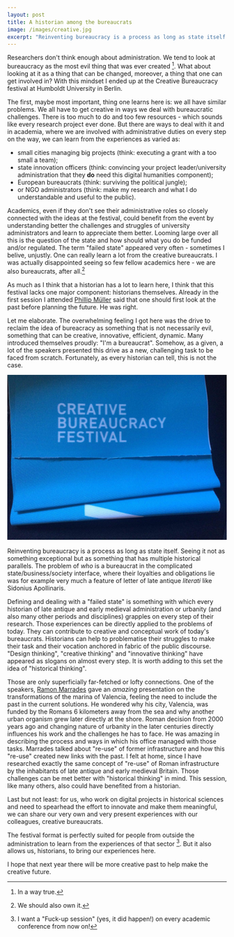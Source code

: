 ```yaml
---
layout: post
title: A historian among the bureaucrats 
image: /images/creative.jpg
excerpt: "Reinventing bureaucracy is a process as long as state itself. Seeing it not as something exceptional but as something that has multiple historical parallels. The problem of who is a bureaucrat in the complicated state/business/society interface, where their loyalties and obligations lie was for example very much a feature of letter of late antique literati"
---
```


Researchers don't think enough about administration. We tend to look at bureaucracy as the most evil thing that was ever created [^1]. What about looking at it as a thing that can be changed, moreover, a thing that one can get involved in? With this mindset I ended up at the Creative Bureaucracy festival at Humboldt University in Berlin.

The first, maybe most important, thing one learns here is: we all have similar problems. We all have to get creative in ways we deal with bureaucratic challenges. There is too much to do and too few resources - which sounds like every research project ever done. But there are ways to deal with it and in academia, where we are involved with administrative duties on every step on the way, we can learn from the experiences as varied as:

* small cities managing big projects (think: executing a grant with a too small a team); 
* state innovation officers (think: convincing your project leader/university administration that they **do** need this digital humanities component); 
* European bureaucrats (think: surviving the political jungle); 
* or NGO administrators (think: make my research and what I do understandable and useful to the public).

Academics, even if they don't see their administrative roles so closely connected with the ideas at the festival, could benefit from the event by understanding better the challenges and struggles of university administrators and learn to appreciate them better. Looming large over all this is the question of the state and how should what you do be funded and/or regulated. The term "failed state" appeared very often - sometimes I belive, unjustly. One can really learn a lot from the creative bureaucrats. I was actually disappointed seeing so few fellow academics here - we are also bureaucrats, after all.[^2]

As much as I think that a historian has a lot to learn here, I think that this festival lacks one major component: historians themselves. Already in the first session I attended [Phillip Müller](https://twitter.com/philippmueller) said that one should first look at the past before planning the future. He was right. 

Let me elaborate. The overwhelming feeling I got here was the drive to reclaim the idea of bureacracy as something that is not necessarily evil, something that can be creative, innovative, efficient, dynamic. Many introduced themselves proudly: "I'm a bureaucrat". Somehow, as a given, a lot of the speakers presented this drive as a new, challenging task to be faced from scratch. Fortunately, as every historian can tell, this is not the case.

![Creative Bureaucracy Festival](/images/creative.jpg)

Reinventing bureaucracy is a process as long as state itself. Seeing it not as something exceptional but as something that has multiple historical parallels. The problem of *who* is a bureaucrat in the complicated state/business/society interface, where their loyalties and obligations lie was for example very much a feature of letter of late antique *literati* like Sidonius Apollinaris.

Defining and dealing with a "failed state" is something with which every historian of late antique and early medieval administration or urbanity (and also many other periods and disciplines) grapples on every step of their research. Those experiences can be directly applied to the problems of today. They can contribute to creative and conceptual work of today's bureaucrats. Historians can help to problematise their struggles to make their task and their vocation anchored in fabric of the public discourse. "Design thinking", "creative thinking" and "innovative thinking" have appeared as slogans on almost every step. It is worth adding to this set the idea of "historical thinking".

Those are only superficially far-fetched or lofty connections. One of the speakers, [Ramon Marrades](https://twitter.com/RamonMarrades) gave an *amazing* presentation on the transformations of the marina of Valencia, feeling the need to include the past in the current solutions. He wondered why his city, Valencia, was funded by the Romans 6 kilometers away from the sea and why another urban organism grew later directly at the shore. Roman decision from 2000 years ago and changing nature of urbanity in the later centuries directly influences his work and the challenges he has to face. He was amazing in describing the process and ways in which his office managed with those tasks. Marrades talked about "re-use" of former infrastructure and how this "re-use" created new links with the past. I felt at home, since I have researched exactly the same concept of "re-use" of Roman infrastructure by the inhabitants of late antique and early medieval Britain. Those challenges can be met better with "historical thinking" in mind. This session, like many others, also could have benefited from a historian.

Last but not least: for us, who work on digital projects in historical sciences and need to spearhead the effort to innovate and make them meaningful, we can share our very own and very present experiences with our colleagues, creative bureaucrats.

The festival format is perfectly suited for people from outside the administration to learn from the experiences of that sector [^3]. But it also allows us, historians, to bring our experiences here.

I hope that next year there will be more creative past to help make the creative future.

[^1]: In a way true.

[^2]: We should also own it.

[^3]: I want a "Fuck-up session" (yes, it did happen!) on every academic conference from now on!
